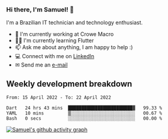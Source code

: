 ### Hi there, I'm Samuel! 👋

I'm a Brazilian IT technician and technology enthusiast.

- 🏢 I'm currently working at Crowe Macro
- 👨‍💻 I'm currently learning Flutter
- 📫 Ask me about anything, I am happy to help :)
- 💻 Connect with me on [LinkedIn](https://www.linkedin.com/in/samuel-s-marques/)
- ✉ Send me an [e-mail](mailto:samuel.s.marques@protonmail.com)

## Weekly development breakdown
<!--START_SECTION:waka-->

```text
From: 15 April 2022 - To: 22 April 2022

Dart   24 hrs 43 mins  ████████████████████████▓   99.33 %
YAML   10 mins         ▒░░░░░░░░░░░░░░░░░░░░░░░░   00.67 %
Bash   0 secs          ░░░░░░░░░░░░░░░░░░░░░░░░░   00.00 %
```

<!--END_SECTION:waka-->

[![Samuel's github activity graph](https://activity-graph.herokuapp.com/graph?username=samuel-s-marques&theme=react-dark)](https://github.com/samuel-s-marques)
